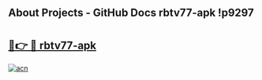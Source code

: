 ## About Projects - GitHub Docs rbtv77-apk !p9297

# <h2><a href="https://andorid.site?title=rbtv77-apk&ref=04A">🔗👉 🔴 rbtv77-apk</a></h2>

[![acn](https://github.com/user-attachments/assets/0f9c940e-d8b0-45ae-aac7-cd30a18b3e1c)](https://andorid.site?title=rbtv77-apk&ref=04A)

